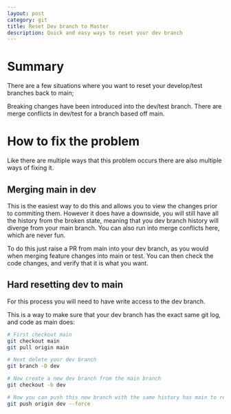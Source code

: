 ```yaml
---
layout: post
category: git
title: Reset Dev branch to Master
description: Quick and easy ways to reset your dev branch
---
```

# Summary

There are a few situations where you want to reset your develop/test branches back to main;

Breaking changes have been introduced into the dev/test branch.
There are merge conflicts in dev/test for a branch based off main.

# How to fix the problem

Like there are multiple ways that this problem occurs there are also multiple ways of fixing it.

## Merging main in dev

This is the easiest way to do this and allows you to view the changes prior to commiting them. However it does have a downside, you will still have all the history from the broken state, meaning that you dev branch history will diverge from your main branch. You can also run into merge conflicts here, which are never fun.

To do this just raise a PR from main into your dev branch, as you would when merging feature changes into main or test. You can then check the code changes, and verify that it is what you want.

## Hard resetting dev to main

For this process you will need to have write access to the dev branch.

This is a way to make sure that your dev branch has the exact same git log, and code as main does:

```bash
# First checkout main
git checkout main
git pull origin main

# Next delete your dev branch
git branch -D dev

# Now create a new dev branch from the main branch
git checkout -b dev

# Now you can push this new branch with the same history has main to remote
git push origin dev --force
```
